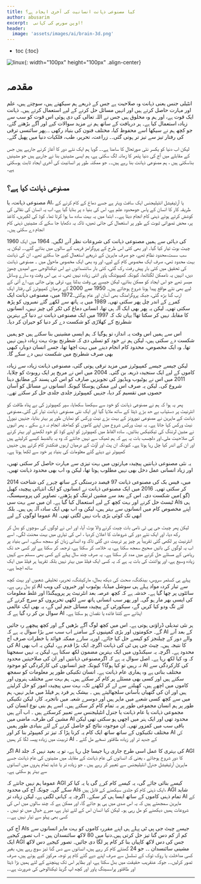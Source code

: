 ```yaml
---
title: کیا مصنوعی ذہانت انسانیت کی آخری ایجاد ہے؟
author: abusarim
excerpt:  اوپن سورس کی کہانی!
header:
  image: 'assets/images/ai/brain-3d.png'
---
```



* toc
{:toc}

![linux]({{site.baseurl}}/assets/images/linux.png){: width="100px" height="100px" .align-center}

#  مقدمہ

انٹیلی جنس یعنی ذہانت وہ صلاحیت ہے جس کے ذریعے ہم سیکھتے ہیں، سوچتے ہیں، علم اور مہارت حاصل کرتے ہیں اور انہیں مسائل حل کرنے کے لیے استعمال کرتے ہیں۔ ذہانت ایک قوت ہے، اور ہم وہ مخلوق ہیں جس نے اللہ تعالی کی دی ہوئی  اس قوت کو سب سے زیادہ استعمال کیا ہے۔ 
ہر دریافت کے ساتھ  ہم نے مزید سوالات کیے اور آگے بڑھتے گئے،  جو کچھ ہم نے سیکھا اسے محفوظ کیا،  مختلف فنون کی بنیاد رکھی ۔۔پھر سائنسی ترقی کی رفتار تیز  سے تیز تر ہوتی گئی۔۔ زراعت، تحریر، طب، فلکیات دنیا میں پھیل گئے۔

لیکن اب دنیا کو یکسر نئی صورتحال کا سامنا ہے۔۔ گویا ہم ایک نئے دور کا آغاز کرنے جارہے ہیں جس کے مقابلے میں آج کی دنیا پتھر کا زمانہ لگ سکتی ہے، ہم ایسی مشینیں بنا نے جارہے  ہیں  جو مشینیں بناسکتی ہیں  ،  ہم مصنوعی ذہانت بنا رہے ہیں۔۔ جو ممکنہ طور پر انسانیت کی آخری ایجاد ثابت ہوسکتی ہے۔

## مصنوعی ذہانت کیا ہے؟

مصنوعی ذہانت، یا  AI،  یا آرٹیفیشل انٹیلیجنس  ایک سافٹ ویئر ہے جسے  دماغ کے کام کرنے کے طریقہ کار  کا  انسان کے پاس جومحدود علم ہے، اس کی بنیا د پر بنایا گیا ہے، اب یہ انسان کی نقالی کی کوشش کرتے ہوئے   ذہنی کام انجام دیتا ہے۔۔ ابتدا میں یہ بہت سادہ  سا ہوا کرتا تھا۔ کوڈ کی لکیریں، کاغذ پر، محض تصوراتی ثبوت کے طور پر استعمال کی جاتی تھیں، تاکہ یہ دکھایا جا سکے کہ مشینیں ذہنی کام انجام دے سکتی ہیں۔

 1960 کی دہائی  سے ہمیں مصنوعی ذہانت کی شروعات نظر آنے لگیں۔ 1964 میں ایک چیٹ بوٹ تیار کیا گیا۔ اور بھی کئی اس طرح کے پروگرامز قریب کے سالوں میں بنائے گئے۔۔ لیکن یہ سب  سست،محدود نظام تھے، جو صرف ماہرین کے ذریعے استعمال کیے جا سکتے تھے۔ ان کی ذہانت بہت محدود تھی، صرف ایک مخصوص کام کے لیے،  اور وہ بھی ایک  مخصوص  ماحول میں  ۔
 مصنوعی ذہانت کی تحقیق میں کئی بار پیش رفت رک گئی، کئی بار سائنسدانوں نے اس ٹیکنالوجی سے امیدیں چھوڑ دیں، انہیں یہ ناممکن لگتاتھا، کیونکہ کمپیوٹنگ پاور اتنی زیادہ نہیں تھی، نہ ہی اس وقت وہ سارے وسائل میسر تھے جو اس ایجاد کو ممکن بناتے،  لیکن جیسے ہی وقت بدلتا ہے، ترقی ہوتی جاتی ہے،  اے آئی کے لیے بھی نئے مواقع پیدا ہونا شروع ہوجاتے ہیں۔ 1950 سے 2000 کے درمیان کمپیوٹرز کی رفتار ایک ارب گنا بڑھ گئی، جبکہ پروگرامنگ بھی آسان اور عام ہوگئی۔1972 میں، مصنوعی ذہانت ایک کمرے کے اندر چل پھر سکتی تھی۔ 1989 میں یہ ہاتھ سے لکھے گئے نمبروں کو پڑھ سکتی تھی۔ لیکن یہ پھر بھی ایک آلہ ہی تھا، انسانی دماغ کی ٹکر کی چیز نہیں، انسانوں کا مقابلہ نہیں کر سکتا تھا!  یہاں تک کہ 1997 میں ایک مصنوعی ذہانت نے دنیا کے بہترین شطرنج کے کھلاڑی کو شکست دے کر دنیا کو حیران کر دیا۔ 

اس سے ہمیں اس وقت یہ اندازہ تو ہوگیا  کہ ہم ایسی مشینیں بنا سکتے ہیں جو ہمیں شکست دے سکتی ہیں، لیکن ہم نے خود کو تسلی دی کہ شطرنج بوٹ بہت زیادہ ذہین نہیں تھا۔ وہ ایک مخصوص، محدود کام انجام دینے میں بہت اچھا تھا، جسے انسان دوبارہ کبھی بھی  صرف شطرنج میں شکست نہیں دے سکے گا۔

لیکن جیسے جیسے کمپیوٹرز میں مزید ترقی ہوتی گئی، مصنوعی ذہانت زیادہ سے زیادہ کاموں کے لیے ایک سنجیدہ ذریعہ بن گئی۔ 2004 میں اس نے مریخ پر ایک روبوٹ کو چلایا، 2011 میں اس نے یوٹیوب  ویڈیوز کی تجویزیں صارف کو اس کی پسند کے مطابق دینا شروع کی۔ لیکن یہ صرف اس لیے ممکن ہوسکا  کیونکہ انسانوں نے مسائل کو آسان حصوں میں تقسیم کر دیا، جنہیں کمپیوٹرز جلدی جلدی حل کر سکتے تھے۔ 

پھر یہ ہوا کہ ہم نے مصنوعی ذہانت کو خود سے سیکھنا سکھایا، سپر کمپیوٹرز کی بے پناہ طاقت کو  انٹرنیٹ پر دستیاب  بے حد بڑے  ڈیٹا کے ساتھ ملایا گیا اور ایک نئی مصنوعی ذہانت تیار کی گئی۔مصنوعی ذہانت کے ماہرین نے مصنوعی نیورونز کے بہت بڑے نیٹ ورکس کو نمایاں طور پر بہتر بنایا، جنہیں نیورل نیٹ ورکس کہا جاتا ہے۔ یہ نیٹ ورکس شروع میں اپنے کاموں کو کماحقہ انجام نہ دے سکے ۔ پھر انہوں نے مشین لرننگ  کی تیکنیکس  بنائیں۔  سادہ الفاظ میں کمپیوٹرز  کو اپنے کوڈ کو خود لکھنے اور بہتر کرنے کی  صلاحیت ملی۔اور دلچسب بات یہ ہے کہ ہم ٹھیک سے نہیں جانتے کہ وہ یہ  بالضبط کیسے کرلیتے ہیں اور ان کے اندر کیا  چل رہا ہوتا ہے۔   کیونکہ ان پٹ اور آؤٹ کے درمیان اربوں فنکشنز کام کرتے ہیں جنہیں کمپیوٹر نے دیئے گئے معلومات کی بنیاد پر خود سے لکھا ہوتا ہے۔

یہ نئی مصنوعی ذہانتیں پیچیدہ مہارتوں میں بہت تیزی سے مہارت حاصل کر سکتی تھیں، اور زیاد انسانی عمل دخل بھی نہیں مطلوب ہوتا تھا،  لیکن وہ اب بھی محدود ذہانت تھیں۔

2014 میں، فیس بک کی مصنوعی ذہانت 97 فیصد درستگی کے ساتھ چہرے کی شناخت کر سکتی تھی۔ 2016 میں ایک مصنوعی ذہانت نے انسانوں کو ایک انتہائی پیچیدہ کھیل (گو )میں شکست دی۔  اس کے بعد سے مشین لرننگ کو پڑھنے، تصاویر کی پروسیسنگ، ٹیسٹ حل کرنے اور بہت کچھ کے لیے استعمال کیا گیا ہے۔ ان میں سے بہت سی AIs ہی اپنے مخصوص کام میں انسانوں سے بہتر ہیں، لیکن وہ اب بھی ایک سادہ آلہ ہی ہیں۔ بلکہ  عموما  لوگوں کے لیے AI ابھی تک کوئی بڑی بات نہیں لگتی تھی۔

لیکن پھر چیٹ جی پی ٹی نامی بات چیت کرنے والا بوٹ آیا، اور اس نے لوگوں کی سوچوں کو بدل کر رکھ دیا، اور ایک نئے دور کی شروعات کا اعلان کردیا ،  اس کی تیاری میں بہت محنت لگی۔ اسے انٹرنیٹ پر لکھی گئی تقریباً ہر چیز پر تربیت دی گئی تاکہ وہ انسانی  زبان کو سمجھ سکے۔ اسی بنیاد پر اب یہ لوگوں کی باتیں صحیح سمجھ سکتا ہے، یہ خلاصہ کر سکتا ہے، ترجمہ کر سکتا ہے اور کسی حد تک  ریاضی کے مسئلے حل کرنے میں مدد کر سکتا ہے۔ یہ صرف چند سال پہلے کے کسی بھی سسٹم سے کہیں زیادہ وسیع ہے،  اور پوائنٹ کی بات یہ ہے کہ یہ کسی ایک فیلڈ میں بہتر نہیں بلکہ  تقریبا ہر فیلڈ میں ایک ساتھ اچھا ہے۔ 

پہلے ہی کسٹمر سروس، بینکنگ، صحت کی دیکھ بھال، مارکیٹنگ، تحریر، تخلیقی شعبوں اور بہت کچھ کو بدل رہی ہے۔ AI سے تیار کردہ مواد پہلے ہی سوشل میڈیا، یوٹیوب اور خبروں کی ویب سائٹوں پر چھا گیا ہے۔ خدشہ ہے کہ کچھ عرصہ بعد انٹرنیٹ  پر پروپیگنڈا اور غلط معلومات کی ایسی بھر مار ہو گی۔  اور پھر سب انسانی ہاتھ سے لکھی تحریروں کو سرچ کرنے کے لئے تگ ودو کیا کریں گے، سیکورٹی کے پیچیدہ مسائل جنم لیں گے،   یہ بھی ایک عالمی سوال بن کر رہ گیا ہے کہ AI اپنانے سے کتنا فائدہ یا نقصان ہو سکتا ہے۔

ہر نئی تبدیلی ڈراؤنی ہوتی ہے۔ اس میں کچھ لوگ آگے بڑھیں گے اور کچھ پیچھے رہ جائیں گے۔ حکومتوں اور بڑی کمپنیوں کے سامنے اب سب سے بڑا سوال یہ ہے کہ AI کے بعد آنے والے دور کے چیلنجز کو کیسے حل کیا جائے۔ اوریہ سارے ممکنہ فوائد یا خطرات صرف آج کی AI کا نتیجہ ہیں۔ چیٹ جی پی ٹی کی ذہانت اگرچہ  ایک بڑا قدم ہے، لیکن یہ اب بھی محدود ہے۔ اگرچہ یہ سیکنڈوں میں ایک بہترین مضمون لکھ سکتا ہے، لیکن یہ نہیں سمجھتا کہ وہ کیا لکھ رہا ہے۔ اصل سوال یہ ہے کہ اگرمصنوعی ذہانتیں اور ان کی صلاحیتیں محدود نہ رہیں تو کیا ہوگا؟    کیونکہ  چیز انسانوں  کی کارکردگی کو  موجود AI کی کارکردگی سے مختلف بناتی ہے وہ ہماری عام ذہانت ہے۔ انسان تکنیکی طور پر معلومات کو سمجھ سکتے ہیں اور کسی بھی مسئلے پر کام کر سکتے ہیں۔ ہم بہت سے مختلف ہنروں اور کاموں میں اچھے ہیں، کھیلنے سے لے کر لکھنے تک،  بہت سی پیچیدہ امور کو حل  کرلیتے ہیں اور ان کی گتھیاں بآسانی سلجھالیتے ہیں   ۔ بیشک ہر فرد ہر فیلڈ میں ماہر نہیں،  ہم میں سے کچھ کسی شعبے میں ماہر ہیں اور دوسرے شعبہ میں ناتجربہ کار، لیکن تکنیکی طور پر ہم   انسان مجموعی طور پر یہ تمام کام  کر سکتے ہیں۔ اسے ہم بنی نوع انسان کی مجموعی ذہانت یا عام ذہانت  یا جنرل انٹیلیجنس سے تعبیر کرسکتے ہیں ۔ اب آتے ہیں مشین کی طرف، ماضی میں AI محدود تھی اور ایک ہنر میں اچھی ہو سکتی تھی لیکن باقی سب میں کمزور تھی۔ ان موجودہ  نتائج کو حاصل کرنے کے لئے بنیادی طور ہمیں مختلف تکنیکوں کے ساتھ ساتھ ایک کام یہ کرنا پڑا کہ تیز تر کمپیوٹر بنا کر اور AI کی تربیت میں زیادہ پیسہ لگا کر ہمیں AI کے  جدید تر اور  زیادہ طاقتور نسخے مل گئے ۔

اگر AI کی بہتری کا عمل اسی طرح جاری رہا جیسا چل رہا ہے، تو یہ بعید نہیں کہ جلد  AGI کا دور شروع ہوجائے ، یعنی کہ انسانوں کی عام ذہانت کے مقابلہ میں مشینوں کی عام ذہانت جسے ماہرین آرٹیفیشل جنرل انٹیلیجنس  سے تعبیر کر رہے ہیں ،  جو زیادہ تر یا شاید تمام ہنروں میں انسانوں سے بہتر ہو سکتی ہے۔

عموما ہم نہیں جانتے کہ AGI کیسے بنائی جائے گی، یہ کیسے کام کرے گی یا یہ کیا کر سکے گی۔ چونکہ آج کی محدود AIs ایک ذہنی کام کو جلدی سیکھنے کے قابل ہیں، AGI شاید تمام ذہنی کاموں کے ساتھ ایسا ہی کر سکے۔ اگرچہ یہ کہانی لگتی ہے، لیکن زیادہ تر AI کے ماہرین سمجھتے ہیں کہ یہ اس صدی میں ہی  ہو جائے گا، اور ممکن ہے کہ چند سالوں میں اس کی شروعات ہمیں دیکھنے کو مل رہی ہو۔ لیکن کیا انسان  اس کے لئے تیار ہے، میرے خیال میں تو نہیں ۔  کسی بھی پہلو سے تیار نہیں ہے۔۔ 

آج کی AIs جیسے چیٹ جی پی ٹی پہلے ہی اپنے مقررہ کاموں کو بہت ماہر انسانوں سے کم از کم دس گنا تیز حل کرتی ہیں۔دنیا میں 80 لاکھ سائنسدان ہیں - اب تصور کیجیے ایک AGI جس کی دس لاکھ کاپیاں بنا کر کام پر لگا دی جائیں۔ تصور کیجیے دس لاکھ مشینی سائنسدان ۔۔ جو 24 گھنٹے کام کر رہے ہیں، انسانوں سے دس گنا تیز سوچ رہے ہیں، بغیر کسی مداخلت  یا روک ٹوک کے تسلسل سے  صرف اپنے دیے گئے کام پر توجہ مرکوز کیے ہوئے ہیں،  صرف تصور کرلیں۔۔ جوکہ عنقریب حقیقت میں بدل سکتا ہے، اور بظاہر اس تک پہنچنے کے لئے ہمیں بڑا ڈیٹا اور طاقتور پراسسینگ پاور اور کچھ اپ گریڈ ٹیکنالوجی کی ضرورت ہے۔۔

---
